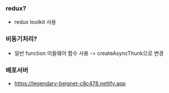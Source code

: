 ### redux?
  - redux toolkit 사용

### 비동기처리?
  - 일반 function 미들웨어 함수 사용 -> createAsyncThunk으로 변경

### 배포서버
  - https://legendary-beignet-c8c478.netlify.app
